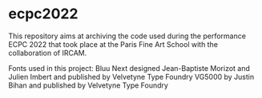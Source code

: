 # ecpc2022
This repository aims at archiving the code used during the performance ECPC 2022 that took place at the Paris Fine Art School with the collaboration of IRCAM.

Fonts used in this project: 
Bluu Next designed Jean-Baptiste Morizot and Julien Imbert and published by Velvetyne Type Foundry
VG5000 by Justin Bihan and published by Velvetyne Type Foundry